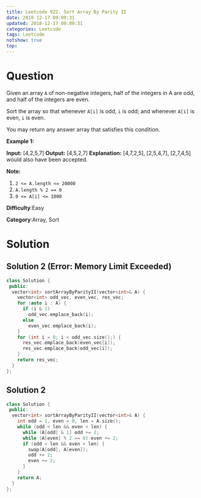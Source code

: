 ```yaml
---
title: Leetcode 922. Sort Array By Parity II
date: 2018-12-17 09:09:31
updated: 2018-12-17 09:09:31
categories: Leetcode
tags: Leetcode
notshow: true
top:
---
```


# Question

Given an array  `A` of non-negative integers, half of the integers in A are odd, and half of the integers are even.

Sort the array so that whenever  `A[i]`  is odd,  `i`  is odd; and whenever  `A[i]`  is even,  `i`  is even.

You may return any answer array that satisfies this condition.

**Example 1:**

**Input:** [4,2,5,7]
**Output:** [4,5,2,7]
**Explanation:** [4,7,2,5], [2,5,4,7], [2,7,4,5] would also have been accepted.

**Note:**

1. `2 <= A.length <= 20000`
2. `A.length % 2 == 0`
3. `0 <= A[i] <= 1000`

**Difficulty**:Easy

**Category**:Array, Sort

<!-- more -->

# Solution

## Solution 2 (Error: Memory Limit Exceeded)

```cpp
class Solution {
 public:
  vector<int> sortArrayByParityII(vector<int>& A) {
    vector<int> odd_vec, even_vec, res_vec;
    for (auto i : A) {
      if (i & 1)
        odd_vec.emplace_back(i);
      else
        even_vec.emplace_back(i);
    }
    for (int i = 0; i < odd_vec.size();) {
      res_vec.emplace_back(even_vec[i]);
      res_vec.emplace_back(odd_vec[i]);
    }
    return res_vec;
  }
};
```

## Solution 2

```cpp
class Solution {
 public:
  vector<int> sortArrayByParityII(vector<int>& A) {
    int odd = 1, even = 0, len = A.size();
    while (odd < len && even < len) {
      while (A[odd] & 1) odd += 2;
      while (A[even] % 2 == 0) even += 2;
      if (odd < len && even < len) {
        swap(A[odd], A[even]);
        odd += 2;
        even += 2;
      }
    }
    return A;
  }
};
```